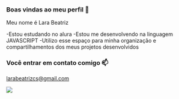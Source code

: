 ### Boas vindas ao meu perfil 💜

Meu nome é Lara Beatriz

-Estou estudando no alura
-Estou me desenvolvendo na linguagem JAVASCRIPT
-Utilizo esse espaço para minha organização e compartilhamentos dos meus projetos desenvolvidos

### Você entrar em contato comigo 📫
larabeatrizcs@gmail.com  

![](https://media1.tenor.com/m/P4HGr5rklqYAAAAC/spongebob.gif)
